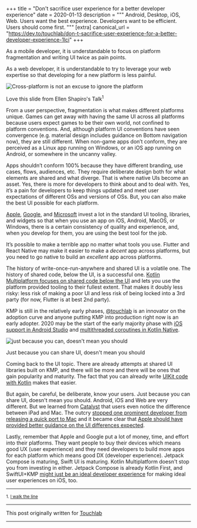 +++
title = "Don't sacrifice user experience for a better developer experience"
date = 2020-01-13
description = """
Android, Desktop, iOS, Web. Users want the best experience. Developers want to be efficient. Users should come first.
"""
[extra]
canonical_url = "https://dev.to/touchlab/don-t-sacrifice-user-experience-for-a-better-developer-experience-1lci"
+++

As a mobile developer, it is understandable to focus on platform fragmentation and writing UI twice as pain points.

As a web developer, it is understandable to try to leverage your web expertise so that developing for a new platform is less painful.

![Cross-platform is not an excuse to ignore the platform](https://thepracticaldev.s3.amazonaws.com/i/tuujmxx8pv6ehyephse6.png)
<figcaption>Love this slide from Ellen Shapiro's Talk<sup>1</sup></figcaption>

From a user perspective, fragmentation is what makes different platforms unique. Games can get away with having the same UI across all platforms because users expect games to be their own world, not confined to platform conventions. And, although platform UI conventions have seen convergence (e.g. material design includes guidance on Bottom navigation now), they are still different. When non-game apps don’t conform, they are perceived as a Linux app running on Windows, or an iOS app running on Android, or somewhere in the uncanny valley.

Apps shouldn’t conform 100% because they have different branding, use cases, flows, audiences, etc. They require deliberate design both for what elements are shared and what diverge. That is where native UIs become an asset. Yes, there is more for developers to think about and to deal with. Yes, it’s a pain for developers to keep things updated and meet user expectations of different OSs and versions of OSs. But, you can also make the best UI possible for each platform.

[Apple](https://twitter.com/jaredsinclair/status/1136057545804734465?s=09), [Google](https://twitter.com/ricknout/status/1207943716801073152), and [Microsoft](https://github.com/Microsoft/microsoft-ui-xaml) invest a lot in the standard UI tooling, libraries, and widgets so that when you use an app on iOS, Android, MacOS, or Windows, there is a certain consistency of quality and experience, and, when you develop for them, you are using the best tool for the job. 

It’s possible to make a terrible app no matter what tools you use. Flutter and React Native may make it easier to make a *decent* app across platforms, but you need to go native to build an *excellent* app across platforms.

The history of write-once-run-anywhere and shared UI is a volatile one. The history of shared code, below the UI, is a successful one. [Kotlin Multiplatform focuses on shared code below the UI](@/blog/2019-08-20-kotlin-multiplatform-can-t-do-it-all-which-is-exactly-why-you-should-try-it/index.md) and lets you use the platform provided tooling to their fullest extent. That makes it doubly less risky: less risk of making a poor UI and less risk of being locked into a 3rd party (for now, Flutter is at best 2nd party).

KMP is still in the relatively early phases, [@touchlab](https://dev.to/touchlab) is an innovator on the adoption curve and anyone putting KMP into production right now is an early adopter. 2020 may be the start of the early majority phase with [iOS support in Android Studio](https://www.infoworld.com/article/3509457/jetbrains-bringing-ios-device-support-to-android-studio.html) and [multithreaded coroutines in Kotlin Native](https://dev.to/touchlab/kotlin-native-coroutines-preview-3edc).

![just because you can, doesn't mean you should](https://media.giphy.com/media/mCClSS6xbi8us/giphy.gif)
<figcaption>Just because you can share UI, doesn't mean you should</figcaption>

Coming back to the UI topic. There are already attempts at shared UI libraries built on KMP, and there will be more and there will be ones that gain popularity and maturity. The fact that you can already write [UIKit code with Kotlin](https://github.com/JetBrains/kotlin-native/tree/master/samples/uikit) makes that easier. 

But again, be careful, be deliberate, know your users. Just because you can share UI, doesn't mean you should. Android, iOS and Web are very different. But we learned from [Catalyst](https://developer.apple.com/mac-catalyst/) that users even notice the difference between iPad and Mac. The outcry [stopped one prominent developer from releasing a quick port to Mac](https://twitter.com/_chuckyc/status/1190626773181976576) and it became clear that [Apple should have provided better guidance on the UI differences expected](https://twitter.com/stroughtonsmith/status/1183219285256298496).

Lastly, remember that Apple and Google put a lot of money, time, and effort into their platforms. They want people to buy their devices which means good UX (user experrience) and they need developers to build more apps for each platform which means good DX (developer experience). Jetpack Compose is maturing, Swift UI is maturing. Kotlin Multiplatform doesn't stop you from investing in either. Jetpack Compose is already Kotlin First, and SwiftUI+KMP [might just be an ideal developer experience](https://twitter.com/RunChristinaRun/status/1138987880674521088) for making ideal user experiences on iOS, too.

----
<sub>1. [I walk the line](https://speakerdeck.com/designatednerd/native-and-what-maybe-shouldnt-kotlinconf-copenhagen-denmark-december-2019)</sub>

----

This post originally written for [Touchlab](https://dev.to/touchlab/don-t-sacrifice-user-experience-for-a-better-developer-experience-1lci)

----